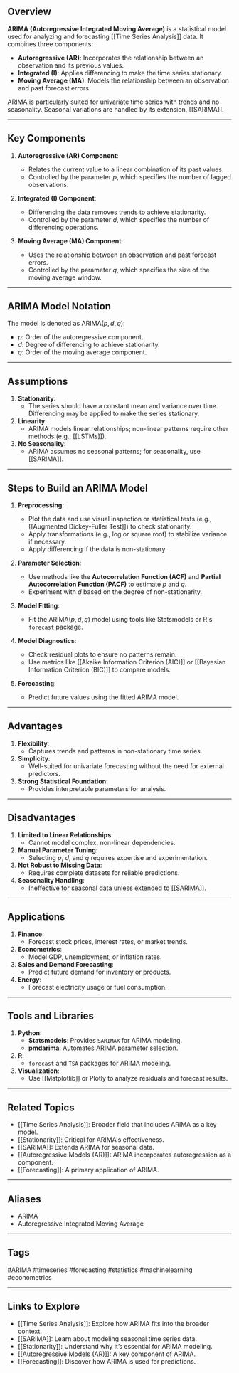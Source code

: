 ## Overview
**ARIMA (Autoregressive Integrated Moving Average)** is a statistical model used for analyzing and forecasting [[Time Series Analysis]] data. It combines three components:
- **Autoregressive (AR)**: Incorporates the relationship between an observation and its previous values.
- **Integrated (I)**: Applies differencing to make the time series stationary.
- **Moving Average (MA)**: Models the relationship between an observation and past forecast errors.

ARIMA is particularly suited for univariate time series with trends and no seasonality. Seasonal variations are handled by its extension, [[SARIMA]].

---

## Key Components

1. **Autoregressive (AR) Component**:
   - Relates the current value to a linear combination of its past values.
   - Controlled by the parameter $p$, which specifies the number of lagged observations.

2. **Integrated (I) Component**:
   - Differencing the data removes trends to achieve stationarity.
   - Controlled by the parameter $d$, which specifies the number of differencing operations.

3. **Moving Average (MA) Component**:
   - Uses the relationship between an observation and past forecast errors.
   - Controlled by the parameter $q$, which specifies the size of the moving average window.

---

## ARIMA Model Notation

The model is denoted as ARIMA$(p, d, q)$:
- $p$: Order of the autoregressive component.
- $d$: Degree of differencing to achieve stationarity.
- $q$: Order of the moving average component.

---

## Assumptions

1. **Stationarity**:
   - The series should have a constant mean and variance over time. Differencing may be applied to make the series stationary.
2. **Linearity**:
   - ARIMA models linear relationships; non-linear patterns require other methods (e.g., [[LSTMs]]).
3. **No Seasonality**:
   - ARIMA assumes no seasonal patterns; for seasonality, use [[SARIMA]].

---

## Steps to Build an ARIMA Model

1. **Preprocessing**:
   - Plot the data and use visual inspection or statistical tests (e.g., [[Augmented Dickey-Fuller Test]]) to check stationarity.
   - Apply transformations (e.g., log or square root) to stabilize variance if necessary.
   - Apply differencing if the data is non-stationary.

2. **Parameter Selection**:
   - Use methods like the **Autocorrelation Function (ACF)** and **Partial Autocorrelation Function (PACF)** to estimate $p$ and $q$.
   - Experiment with $d$ based on the degree of non-stationarity.

3. **Model Fitting**:
   - Fit the ARIMA$(p, d, q)$ model using tools like Statsmodels or R's `forecast` package.

4. **Model Diagnostics**:
   - Check residual plots to ensure no patterns remain.
   - Use metrics like [[Akaike Information Criterion (AIC)]] or [[Bayesian Information Criterion (BIC)]] to compare models.

5. **Forecasting**:
   - Predict future values using the fitted ARIMA model.

---

## Advantages

1. **Flexibility**:
   - Captures trends and patterns in non-stationary time series.
2. **Simplicity**:
   - Well-suited for univariate forecasting without the need for external predictors.
3. **Strong Statistical Foundation**:
   - Provides interpretable parameters for analysis.

---

## Disadvantages

1. **Limited to Linear Relationships**:
   - Cannot model complex, non-linear dependencies.
2. **Manual Parameter Tuning**:
   - Selecting $p$, $d$, and $q$ requires expertise and experimentation.
3. **Not Robust to Missing Data**:
   - Requires complete datasets for reliable predictions.
4. **Seasonality Handling**:
   - Ineffective for seasonal data unless extended to [[SARIMA]].

---

## Applications

1. **Finance**:
   - Forecast stock prices, interest rates, or market trends.
2. **Econometrics**:
   - Model GDP, unemployment, or inflation rates.
3. **Sales and Demand Forecasting**:
   - Predict future demand for inventory or products.
4. **Energy**:
   - Forecast electricity usage or fuel consumption.

---

## Tools and Libraries

1. **Python**:
   - **Statsmodels**: Provides `SARIMAX` for ARIMA modeling.
   - **pmdarima**: Automates ARIMA parameter selection.
2. **R**:
   - `forecast` and `TSA` packages for ARIMA modeling.
3. **Visualization**:
   - Use [[Matplotlib]] or Plotly to analyze residuals and forecast results.

---

## Related Topics

- [[Time Series Analysis]]: Broader field that includes ARIMA as a key model.
- [[Stationarity]]: Critical for ARIMA's effectiveness.
- [[SARIMA]]: Extends ARIMA for seasonal data.
- [[Autoregressive Models (AR)]]: ARIMA incorporates autoregression as a component.
- [[Forecasting]]: A primary application of ARIMA.

---

## Aliases
- ARIMA
- Autoregressive Integrated Moving Average

---

## Tags
#ARIMA #timeseries #forecasting #statistics #machinelearning #econometrics

---

## Links to Explore
- [[Time Series Analysis]]: Explore how ARIMA fits into the broader context.
- [[SARIMA]]: Learn about modeling seasonal time series data.
- [[Stationarity]]: Understand why it’s essential for ARIMA modeling.
- [[Autoregressive Models (AR)]]: A key component of ARIMA.
- [[Forecasting]]: Discover how ARIMA is used for predictions.